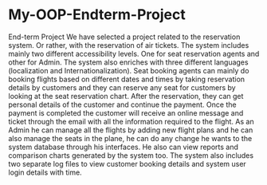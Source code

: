 # My-OOP-Endterm-Project
End-term Project
We have selected a project related to the reservation system. Or rather, with the reservation of air tickets. The system includes mainly two different accessibility levels. One for seat reservation agents and other for Admin. The system also enriches with three different languages (localization and Internationalization). Seat booking agents can mainly do booking flights based on different dates and times by taking reservation details by customers and they can reserve any seat for customers by looking at the seat reservation chart. After the reservation, they can get personal details of the customer and continue the payment. Once the payment is completed the customer will receive an online message and ticket through the email with all the information required to the flight.
As an Admin he can manage all the flights by adding new flight plans and he can also manage the seats in the plane, he can do any change he wants to the system database through his interfaces. He also can view reports and comparison charts generated by the system too. The system also includes two separate log files to view customer booking details and system user login details with time. 

